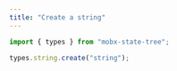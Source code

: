 ```yaml
---
title: "Create a string"
---
```


```js
import { types } from "mobx-state-tree";
```

```js
types.string.create("string");
```
